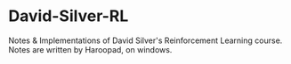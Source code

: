 # David-Silver-RL
Notes & Implementations of David Silver's Reinforcement Learning course.
Notes are written by Haroopad, on windows.
